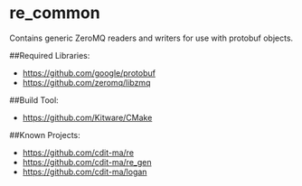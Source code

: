 # re_common
Contains generic ZeroMQ readers and writers for use with protobuf objects.

##Required Libraries:
* https://github.com/google/protobuf
* https://github.com/zeromq/libzmq

##Build Tool:
* https://github.com/Kitware/CMake

##Known Projects:
* https://github.com/cdit-ma/re
* https://github.com/cdit-ma/re_gen
* https://github.com/cdit-ma/logan
